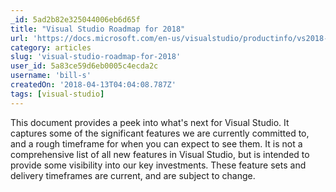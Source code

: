 ```yaml
---
_id: 5ad2b82e325044006eb6d65f
title: "Visual Studio Roadmap for 2018"
url: 'https://docs.microsoft.com/en-us/visualstudio/productinfo/vs2018-roadmap'
category: articles
slug: 'visual-studio-roadmap-for-2018'
user_id: 5a83ce59d6eb0005c4ecda2c
username: 'bill-s'
createdOn: '2018-04-13T04:04:08.787Z'
tags: [visual-studio]
---
```


This document provides a peek into what's next for Visual Studio. It captures some of the significant features we are currently committed to, and a rough timeframe for when you can expect to see them. It is not a comprehensive list of all new features in Visual Studio, but is intended to provide some visibility into our key investments. These feature sets and delivery timeframes are current, and are subject to change.
